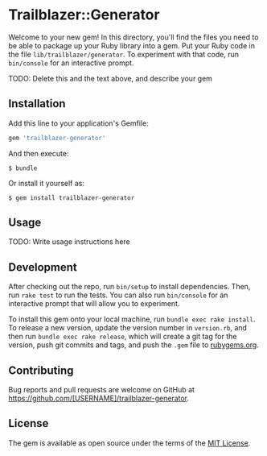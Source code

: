 # Trailblazer::Generator

Welcome to your new gem! In this directory, you'll find the files you need to be able to package up your Ruby library into a gem. Put your Ruby code in the file `lib/trailblazer/generator`. To experiment with that code, run `bin/console` for an interactive prompt.

TODO: Delete this and the text above, and describe your gem

## Installation

Add this line to your application's Gemfile:

```ruby
gem 'trailblazer-generator'
```

And then execute:

    $ bundle

Or install it yourself as:

    $ gem install trailblazer-generator

## Usage

TODO: Write usage instructions here

## Development

After checking out the repo, run `bin/setup` to install dependencies. Then, run `rake test` to run the tests. You can also run `bin/console` for an interactive prompt that will allow you to experiment.

To install this gem onto your local machine, run `bundle exec rake install`. To release a new version, update the version number in `version.rb`, and then run `bundle exec rake release`, which will create a git tag for the version, push git commits and tags, and push the `.gem` file to [rubygems.org](https://rubygems.org).

## Contributing

Bug reports and pull requests are welcome on GitHub at https://github.com/[USERNAME]/trailblazer-generator.


## License

The gem is available as open source under the terms of the [MIT License](http://opensource.org/licenses/MIT).

